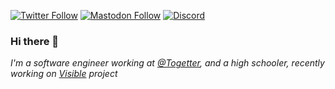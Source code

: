 [![Twitter Follow](https://img.shields.io/twitter/follow/TheGodOfNeet?style=social)](https://twitter.com/TheGodOfNeet)
[![Mastodon Follow](https://img.shields.io/mastodon/follow/76721?domain=https%3A%2F%2Fmastodon.social&style=social)](https://mastodon.social/@neet)
[![Discord](https://img.shields.io/discord/443502244734828556.svg?label=&logo=discord&logoColor=ffffff&color=7389D8&labelColor=6A7EC2)](https://discord.gg/QXwXWtx)

### Hi there 👋

_I'm a software engineer working at [@Togetter](https://github.com/togetter), and a high schooler, recently working on [Visible](https://github.com/visible/visible) project_

